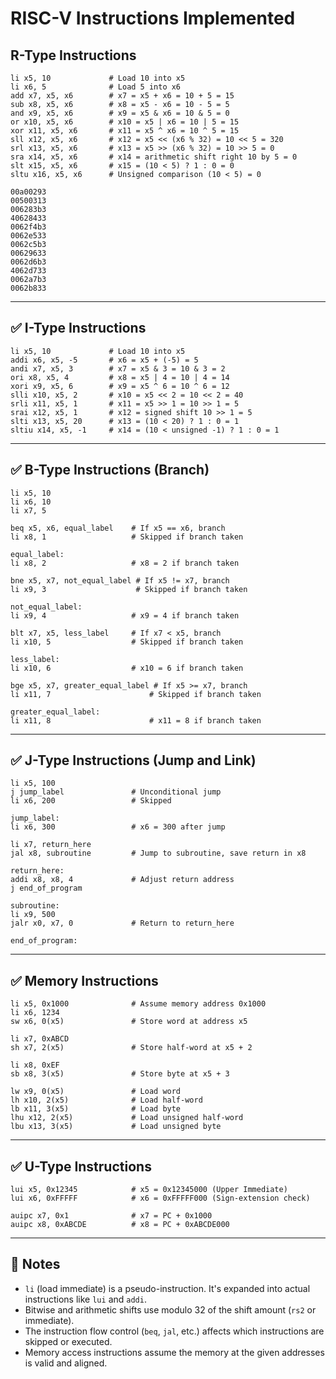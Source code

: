 
# RISC-V Instructions Implemented



##  R-Type Instructions

```assembly
li x5, 10             # Load 10 into x5
li x6, 5              # Load 5 into x6
add x7, x5, x6        # x7 = x5 + x6 = 10 + 5 = 15
sub x8, x5, x6        # x8 = x5 - x6 = 10 - 5 = 5
and x9, x5, x6        # x9 = x5 & x6 = 10 & 5 = 0
or x10, x5, x6        # x10 = x5 | x6 = 10 | 5 = 15
xor x11, x5, x6       # x11 = x5 ^ x6 = 10 ^ 5 = 15
sll x12, x5, x6       # x12 = x5 << (x6 % 32) = 10 << 5 = 320
srl x13, x5, x6       # x13 = x5 >> (x6 % 32) = 10 >> 5 = 0
sra x14, x5, x6       # x14 = arithmetic shift right 10 by 5 = 0
slt x15, x5, x6       # x15 = (10 < 5) ? 1 : 0 = 0
sltu x16, x5, x6      # Unsigned comparison (10 < 5) = 0
```
```Machine Code:
00a00293
00500313
006283b3
40628433
0062f4b3
0062e533
0062c5b3
00629633
0062d6b3
4062d733
0062a7b3
0062b833
```
---

## ✅ I-Type Instructions

```assembly
li x5, 10             # Load 10 into x5
addi x6, x5, -5       # x6 = x5 + (-5) = 5
andi x7, x5, 3        # x7 = x5 & 3 = 10 & 3 = 2
ori x8, x5, 4         # x8 = x5 | 4 = 10 | 4 = 14
xori x9, x5, 6        # x9 = x5 ^ 6 = 10 ^ 6 = 12
slli x10, x5, 2       # x10 = x5 << 2 = 10 << 2 = 40
srli x11, x5, 1       # x11 = x5 >> 1 = 10 >> 1 = 5
srai x12, x5, 1       # x12 = signed shift 10 >> 1 = 5
slti x13, x5, 20      # x13 = (10 < 20) ? 1 : 0 = 1
sltiu x14, x5, -1     # x14 = (10 < unsigned -1) ? 1 : 0 = 1
```

---

## ✅ B-Type Instructions (Branch)

```assembly
li x5, 10
li x6, 10
li x7, 5

beq x5, x6, equal_label    # If x5 == x6, branch
li x8, 1                   # Skipped if branch taken

equal_label:
li x8, 2                   # x8 = 2 if branch taken

bne x5, x7, not_equal_label # If x5 != x7, branch
li x9, 3                    # Skipped if branch taken

not_equal_label:
li x9, 4                   # x9 = 4 if branch taken

blt x7, x5, less_label     # If x7 < x5, branch
li x10, 5                  # Skipped if branch taken

less_label:
li x10, 6                  # x10 = 6 if branch taken

bge x5, x7, greater_equal_label # If x5 >= x7, branch
li x11, 7                      # Skipped if branch taken

greater_equal_label:
li x11, 8                      # x11 = 8 if branch taken
```

---

## ✅ J-Type Instructions (Jump and Link)

```assembly
li x5, 100
j jump_label               # Unconditional jump
li x6, 200                 # Skipped

jump_label:
li x6, 300                 # x6 = 300 after jump

li x7, return_here
jal x8, subroutine         # Jump to subroutine, save return in x8

return_here:
addi x8, x8, 4             # Adjust return address
j end_of_program

subroutine:
li x9, 500
jalr x0, x7, 0             # Return to return_here

end_of_program:
```

---

## ✅ Memory Instructions

```assembly
li x5, 0x1000              # Assume memory address 0x1000
li x6, 1234
sw x6, 0(x5)               # Store word at address x5

li x7, 0xABCD
sh x7, 2(x5)               # Store half-word at x5 + 2

li x8, 0xEF
sb x8, 3(x5)               # Store byte at x5 + 3

lw x9, 0(x5)               # Load word
lh x10, 2(x5)              # Load half-word
lb x11, 3(x5)              # Load byte
lhu x12, 2(x5)             # Load unsigned half-word
lbu x13, 3(x5)             # Load unsigned byte
```

---

## ✅ U-Type Instructions

```assembly
lui x5, 0x12345            # x5 = 0x12345000 (Upper Immediate)
lui x6, 0xFFFFF            # x6 = 0xFFFFF000 (Sign-extension check)

auipc x7, 0x1              # x7 = PC + 0x1000
auipc x8, 0xABCDE          # x8 = PC + 0xABCDE000
```

---

## 📌 Notes

- `li` (load immediate) is a pseudo-instruction. It's expanded into actual instructions like `lui` and `addi`.
- Bitwise and arithmetic shifts use modulo 32 of the shift amount (`rs2` or immediate).
- The instruction flow control (`beq`, `jal`, etc.) affects which instructions are skipped or executed.
- Memory access instructions assume the memory at the given addresses is valid and aligned.
